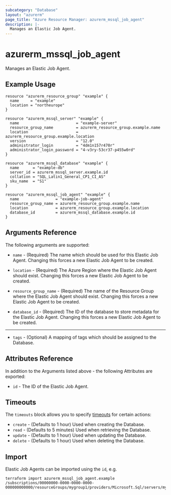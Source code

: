 ```yaml
---
subcategory: "Database"
layout: "azurerm"
page_title: "Azure Resource Manager: azurerm_mssql_job_agent"
description: |-
  Manages an Elastic Job Agent.
---
```


# azurerm_mssql_job_agent

Manages an Elastic Job Agent.

## Example Usage

```hcl
resource "azurerm_resource_group" "example" {
  name     = "example"
  location = "northeurope"
}

resource "azurerm_mssql_server" "example" {
  name                         = "example-server"
  resource_group_name          = azurerm_resource_group.example.name
  location                     = azurerm_resource_group.example.location
  version                      = "12.0"
  administrator_login          = "4dm1n157r470r"
  administrator_login_password = "4-v3ry-53cr37-p455w0rd"
}

resource "azurerm_mssql_database" "example" {
  name      = "example-db"
  server_id = azurerm_mssql_server.example.id
  collation = "SQL_Latin1_General_CP1_CI_AS"
  sku_name  = "S1"
}

resource "azurerm_mssql_job_agent" "example" {
  name                = "example-job-agent"
  resource_group_name = azurerm_resource_group.example.name
  location            = azurerm_resource_group.example.location
  database_id         = azurerm_mssql_database.example.id
}
```

## Arguments Reference

The following arguments are supported:

* `name` - (Required) The name which should be used for this Elastic Job Agent. Changing this forces a new Elastic Job Agent to be created.

* `location` - (Required) The Azure Region where the Elastic Job Agent should exist. Changing this forces a new Elastic Job Agent to be created.

* `resource_group_name` - (Required) The name of the Resource Group where the Elastic Job Agent should exist. Changing this forces a new Elastic Job Agent to be created.

* `database_id` - (Required) The ID of the database to store metadata for the Elastic Job Agent. Changing this forces a new Elastic Job Agent to be created.

---

* `tags` - (Optional) A mapping of tags which should be assigned to the Database.

## Attributes Reference

In addition to the Arguments listed above - the following Attributes are exported: 

* `id` - The ID of the Elastic Job Agent.

## Timeouts

The `timeouts` block allows you to specify [timeouts](https://www.terraform.io/docs/configuration/resources.html#timeouts) for certain actions:

* `create` - (Defaults to 1 hour) Used when creating the Database.
* `read` - (Defaults to 5 minutes) Used when retrieving the Database.
* `update` - (Defaults to 1 hour) Used when updating the Database.
* `delete` - (Defaults to 1 hour) Used when deleting the Database.

## Import

Elastic Job Agents can be imported using the `id`, e.g.

```shell
terraform import azurerm_mssql_job_agent.example /subscriptions/00000000-0000-0000-0000-000000000000/resourceGroups/mygroup1/providers/Microsoft.Sql/servers/myserver1/jobAgents/myjobagent1
```

